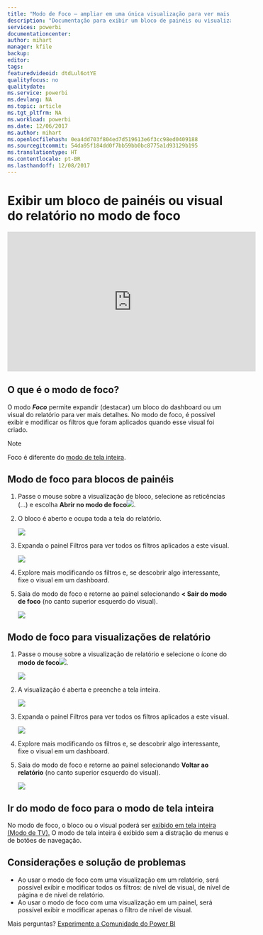 ```yaml
---
title: "Modo de Foco – ampliar em uma única visualização para ver mais detalhes."
description: "Documentação para exibir um bloco de painéis ou visualizações de relatório do Power BI em modo de foco, também conhecido como Pop-out."
services: powerbi
documentationcenter: 
author: mihart
manager: kfile
backup: 
editor: 
tags: 
featuredvideoid: dtdLul6otYE
qualityfocus: no
qualitydate: 
ms.service: powerbi
ms.devlang: NA
ms.topic: article
ms.tgt_pltfrm: NA
ms.workload: powerbi
ms.date: 12/06/2017
ms.author: mihart
ms.openlocfilehash: 0ea4dd703f804ed7d519613e6f3cc98ed0409188
ms.sourcegitcommit: 54da95f184dd0f7bb59bb0bc8775a1d93129b195
ms.translationtype: HT
ms.contentlocale: pt-BR
ms.lasthandoff: 12/08/2017
---
```

# <a name="display-a-dashboard-tile-or-report-visual-in-focus-mode"></a>Exibir um bloco de painéis ou visual do relatório no modo de foco
<iframe width="560" height="315" src="https://www.youtube.com/embed/dtdLul6otYE" frameborder="0" allowfullscreen></iframe>


## <a name="what-is-focus-mode"></a>O que é o modo de foco?
O modo ***Foco*** permite expandir (destacar) um bloco do dashboard ou um visual do relatório para ver mais detalhes.  No modo de foco, é possível exibir e modificar os filtros que foram aplicados quando esse visual foi criado.  

> [!NOTE]
> Foco é diferente do [modo de tela inteira](service-fullscreen-mode.md).
> 
## <a name="focus-mode-for-dashboard-tiles"></a>Modo de foco para blocos de painéis
1. Passe o mouse sobre a visualização de bloco, selecione as reticências (...) e escolha **Abrir no modo de foco**![](media/service-focus-mode/power-bi-dashboard-focus-mode.png).  
   
2. O bloco é aberto e ocupa toda a tela do relatório. 

   ![](media/service-focus-mode/power-bi-tile-focus.png)

3. Expanda o painel Filtros para ver todos os filtros aplicados a este visual.
   
   ![](media/service-focus-mode/power-bi-focus-filters.png)

4. Explore mais modificando os filtros e, se descobrir algo interessante, fixe o visual em um dashboard.

5. Saia do modo de foco e retorne ao painel selecionando **< Sair do modo de foco** (no canto superior esquerdo do visual).
   
    ![](media/service-focus-mode/power-bi-tile-exit-focus.png)    


## <a name="focus-mode-for-report-visualizations"></a>Modo de foco para visualizações de relatório

1. Passe o mouse sobre a visualização de relatório e selecione o ícone do **modo de foco**![](media/service-focus-mode/pbi_popout.jpg).  
   
   ![](media/service-focus-mode/power-bi-hover-focus.png)
2. A visualização é aberta e preenche a tela inteira. 

   
   ![](media/service-focus-mode/power-bi-display-focus-newer2.png)
3. Expanda o painel Filtros para ver todos os filtros aplicados a este visual.
   
   ![](media/service-focus-mode/power-bi-display-focus-filters.png)
4. Explore mais modificando os filtros e, se descobrir algo interessante, fixe o visual em um dashboard.   
5. Saia do modo de foco e retorne ao painel selecionando **Voltar ao relatório** (no canto superior esquerdo do visual). 
   
    ![](media/service-focus-mode/power-bi-exit-focus-report.png)  

## <a name="go-from-focus-mode-to-full-screen-mode"></a>Ir do modo de foco para o modo de tela inteira
No modo de foco, o bloco ou o visual poderá ser [exibido em tela inteira (Modo de TV).](service-fullscreen-mode.md) O modo de tela inteira é exibido sem a distração de menus e de botões de navegação.

## <a name="considerations-and-troubleshooting"></a>Considerações e solução de problemas
* Ao usar o modo de foco com uma visualização em um relatório, será possível exibir e modificar todos os filtros: de nível de visual, de nível de página e de nível de relatório.    
* Ao usar o modo de foco com uma visualização em um painel, será possível exibir e modificar apenas o filtro de nível de visual.

Mais perguntas? [Experimente a Comunidade do Power BI](http://community.powerbi.com/)

